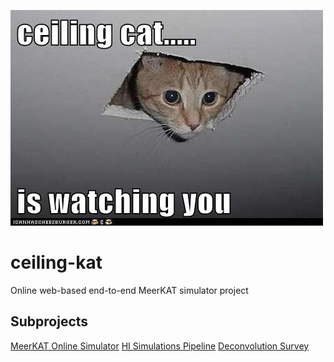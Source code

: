 ![logo](./logo.jpg)

# ceiling-kat

Online web-based end-to-end MeerKAT simulator project

## Subprojects

[MeerKAT Online Simulator](https://github.com/ska-sa/ceiling-kat/wiki/web-kat)
[HI Simulations Pipeline](https://github.com/ska-sa/ceiling-kat/wiki/HI-simulations)
[Deconvolution Survey](https://github.com/ska-sa/ceiling-kat/wiki/dirty-kat)
